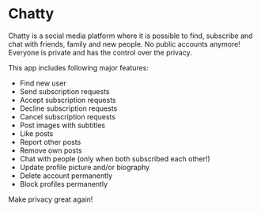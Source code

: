 # Chatty

Chatty is a social media platform where it is possible to find, subscribe and chat with friends, family and new people.
No public accounts anymore! Everyone is private and has the control over the privacy.

This app includes following major features:
- Find new user
- Send subscription requests
- Accept subscription requests
- Decline subscription requests
- Cancel subscription requests
- Post images with subtitles
- Like posts
- Report other posts
- Remove own posts
- Chat with people (only when both subscribed each other!)
- Update profile picture and/or biography
- Delete account permanently
- Block profiles permanently

Make privacy great again!
